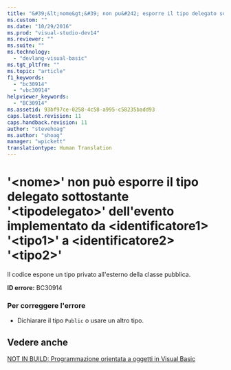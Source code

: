 ```yaml
---
title: "&#39;&lt;nome&gt;&#39; non pu&#242; esporre il tipo delegato sottostante &#39;&lt;tipodelegato&gt;&#39; dell&#39;evento implementato da &lt;identificatore1&gt; &#39;&lt;tipo1&gt;&#39; a &lt;identificatore2&gt; &#39;&lt;tipo2&gt;&#39; | Microsoft Docs"
ms.custom: ""
ms.date: "10/29/2016"
ms.prod: "visual-studio-dev14"
ms.reviewer: ""
ms.suite: ""
ms.technology: 
  - "devlang-visual-basic"
ms.tgt_pltfrm: ""
ms.topic: "article"
f1_keywords: 
  - "bc30914"
  - "vbc30914"
helpviewer_keywords: 
  - "BC30914"
ms.assetid: 93bf97ce-0258-4c58-a995-c58235badd93
caps.latest.revision: 11
caps.handback.revision: 11
author: "stevehoag"
ms.author: "shoag"
manager: "wpickett"
translationtype: Human Translation
---
```

# &#39;&lt;nome&gt;&#39; non pu&#242; esporre il tipo delegato sottostante &#39;&lt;tipodelegato&gt;&#39; dell&#39;evento implementato da &lt;identificatore1&gt; &#39;&lt;tipo1&gt;&#39; a &lt;identificatore2&gt; &#39;&lt;tipo2&gt;&#39;
Il codice espone un tipo privato all'esterno della classe pubblica.  
  
 **ID errore:** BC30914  
  
### Per correggere l'errore  
  
-   Dichiarare il tipo `Public` o usare un altro tipo.  
  
## Vedere anche  
 [NOT IN BUILD: Programmazione orientata a oggetti in Visual Basic](http://msdn.microsoft.com/it-it/691365cf-9547-4a8f-aaca-36aaf1e8911a)